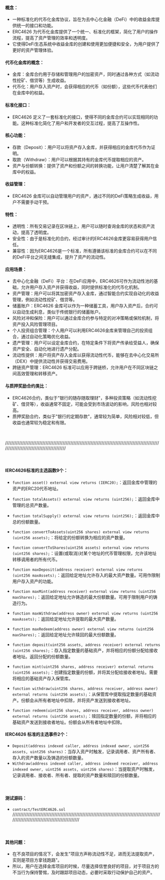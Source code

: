 
#### 概念：
- 一种标准化的代币化金库协议，旨在为去中心化金融（DeFi）中的收益金库提供统一的接口和功能。
- ERC4626 为代币化金库提供了一个统一、标准化的框架，简化了用户的操作流程，提高了资产管理的效率和透明度。
- 它使得DeFi生态系统中收益金库的创建和使用更加便捷和安全，为用户提供了更好的资产管理体验。

#### 代币化金库的概念：
- 金库：金库合约用于存储和管理用户的加密资产，同时通过各种方式（如流动性挖矿、借贷等）生成收益。
- 代币化：用户存入资产时，会获得相应的代币（如份额），这些代币代表他们在金库中的权益。

#### 标准化接口：
- ERC4626 定义了一套标准化的接口，使得不同的金库合约可以实现相同的功能。这种标准化简化了用户和开发者的交互过程，提高了互操作性。

#### 核心功能：
- 存款（Deposit）：用户可以将资产存入金库，并获得相应的金库代币作为证明。
- 取款（Withdraw）：用户可以根据其持有的金库代币提取相应的资产。
- 资产与份额转换：提供了资产和份额之间的转换功能，让用户清楚了解其在金库中的权益。

#### 收益管理：
- ERC4626 金库可以自动管理用户的资产，通过不同的DeFi策略生成收益，用户不需要手动干预。

#### 特性：
- 透明性：所有交易记录在区块链上，用户可以随时查询金库的状态和资产流动，提高了透明度。
- 安全性：由于是标准化的合约，经过审计的ERC4626金库更容易获得用户信任。
- 兼容性：因为ERC4626是一个标准，所有遵循该标准的金库合约可以在不同的DeFi平台之间无缝集成，提升了资产的流动性。

#### 应用场景：
- 去中心化金融（DeFi）平台：在DeFi应用中，ERC4626可作为流动性池的基础，允许用户存入资产并获得收益，同时提供标准化的代币化机制。
- 资产管理：用户可以将其加密资产存入金库，通过智能合约实现自动化的收益管理，例如流动性挖矿、借贷等。
- 储蓄账户：ERC4626 金库可以作为一种储蓄工具，用户存入资产后，合约可以自动生成利息，类似于传统银行的储蓄账户。
- 风险对冲和保险：用户可以通过金库合约参与特定的对冲策略或保险机制，将资产投入风险管理项目。
- 个人投资组合管理：个人用户可以利用ERC4626金库来管理自己的投资组合，通过自动化策略优化收益。
- 遗产管理：用户可以设定金库合约，在特定条件下将资产传承给受益人，确保资产安全、自动化地进行遗产分配。
- 流动性提供：用户将资产存入金库以获得流动性代币，能够在去中心化交易所（DEX）中提供流动性并获得交易费用。
- 跨链资产管理：ERC4626 标准可以应用于跨链桥，允许用户在不同区块链之间高效管理和转移资产。

#### 与质押奖励合约类比：
- ERC4626合约，类似于"银行的随存随取理财"，多种投资策略（如流动性挖矿、借贷等），收益通常不固定，可能会受到市场波动的影响，风险也相对较高。
- 质押奖励合约，类似于"银行的定期存款"，通常较为简单，风险相对较低，但收益也通常较为稳定和有限。

　

//////////////////////////////////////////////////////////////////////////////////////////////////////////////////////////////////////////

　

#### IERC4626标准的主选函数9个：
- ```function asset() external view returns (IERC20);```：返回金库中管理的资产的ERC20代币地址。
- ```function totalAssets() external view returns (uint256);```：返回金库中管理的总资产数量。
- ```function totalSupply() external view returns (uint256);```：返回金库中总的份额数量。
- ```function convertToAssets(uint256 shares) external view returns (uint256 assets);```：将给定的份额转换为相应的资产数量。
- ```function convertToShares(uint256 assets) external view returns (uint256 shares);```：设置(或取消)对某个地址的代币管理权限，允许该地址转移调用者的所有代币。
- ```function maxDeposit(address receiver) external view returns (uint256 maxAssets);```：返回给定地址允许存入的最大资产数量。可用作限制用户存入资产的功能。
- ```function maxMint(address receiver) external view returns (uint256 maxShares);```：返回给定地址允许铸造的最大份额数量。可用于限制用户的铸造行为。
- ```function maxWithdraw(address owner) external view returns (uint256 maxAssets);```：返回给定地址允许提取的最大资产数量。
- ```function maxRedeem(address owner) external view returns (uint256 maxShares);```：返回给定地址允许赎回的最大份额数量。

- ```function deposit(uint256 assets, address receiver) external returns (uint256 shares);```：存入指定数量的基础资产，并将相应的份额分配给接收者地址。返回分配的份额数量。
- ```function mint(uint256 shares, address receiver) external returns (uint256 assets);```：创建指定数量的份额，并将其分配给接收者地址。需要将相应的基础资产存入保管库。
- ```function withdraw(uint256 shares, address receiver, address owner) external returns (uint256 assets);```：从保管库中提取指定数量的基础资产。份额会从所有者地址中扣除，并将资产发送到接收者地址。
- ```function redeem(uint256 shares, address receiver, address owner) external returns (uint256 assets);```：赎回指定数量的份额，并将相应的基础资产发送到接收者地址。份额会从所有者地址中扣除。

#### IERC4626 标准的主选事件2个：
- ```Deposit(address indexed caller, address indexed owner, uint256 assets, uint256 shares)```：当存入资产时触发，记录调用者、资产所有者、存入的资产数量以及铸造的份额数量。
- ```Withdraw(address indexed caller, address indexed receiver, address indexed owner, uint256 assets, uint256 shares)```：当提取资产时触发，记录调用者、接收者、所有者、提取的资产数量和赎回的份额数量。

　

#### 测试源码：
- ```contract/TestERC4626.sol```
//////////////////////////////////////////////////////////////////////////////////////////////////////////////////////////////////////////

　

#### 其他问题：
- 在不良项目的情况下，会发生"项目方声称流动性不足，进而无法提取资产，实则是项目方拿钱跑路"。
- 所以，用户在选择金库项目的时候，尽量选择信誉良好的项目，对于项目方的不当行为保持警惕，及时跟踪项目动态，必要时采取行动保护自己的资产。